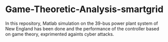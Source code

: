 # Game-Theoretic-Analysis-smartgrid
In this repository, Matlab simulation on the 39-bus power plant system of New England has been done and the performance of the controller based on game theory, exprimented againts cyber attacks.
